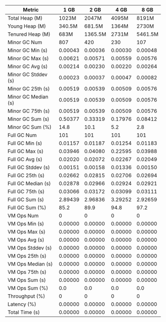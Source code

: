 | Metric | 1 GB | 2 GB | 4 GB | 8 GB |
|------|----|----|----|----|
| Total Heap (M) | 1023M | 2047M | 4095M | 8191M |
| Young Heap (M) | 340.5M | 681.5M | 1364M | 2730M |
| Tenured Heap (M) | 683M | 1365.5M | 2731M | 5461.5M |
| Minor GC Num | 807 | 420 | 230 | 107 |
| Minor GC Min (s) | 0.00043 | 0.00036 | 0.00030 | 0.00048 |
| Minor GC Max (s) | 0.00621 | 0.00571 | 0.00559 | 0.00576 |
| Minor GC Avg (s) | 0.00214 | 0.00230 | 0.00220 | 0.00264 |
| Minor GC Stddev (s) | 0.00023 | 0.00037 | 0.00047 | 0.00082 |
| Minor GC 25th (s) | 0.00519 | 0.00539 | 0.00509 | 0.00576 |
| Minor GC Median (s) | 0.00519 | 0.00539 | 0.00509 | 0.00576 |
| Minor GC 75th (s) | 0.00519 | 0.00539 | 0.00509 | 0.00576 |
| Minor GC Sum (s) | 0.50377 | 0.33319 | 0.17976 | 0.08412 |
| Minor GC Sum (%) | 14.8 | 10.1 | 5.2 | 2.8 |
| Full GC Num | 101 | 101 | 101 | 101 |
| Full GC Min (s) | 0.01157 | 0.01187 | 0.01254 | 0.01183 |
| Full GC Max (s) | 0.03946 | 0.04080 | 0.22595 | 0.03988 |
| Full GC Avg (s) | 0.02020 | 0.02072 | 0.02267 | 0.02049 |
| Full GC Stddev (s) | 0.00151 | 0.00158 | 0.01336 | 0.00150 |
| Full GC 25th (s) | 0.02662 | 0.02815 | 0.02706 | 0.02694 |
| Full GC Median (s) | 0.02878 | 0.02966 | 0.02924 | 0.02921 |
| Full GC 75th (s) | 0.03066 | 0.03172 | 0.03099 | 0.03111 |
| Full GC Sum (s) | 2.89439 | 2.96836 | 3.29252 | 2.92659 |
| Full GC Sum (%) | 85.2 | 89.9 | 94.8 | 97.2 |
| VM Ops Num | 0 | 0 | 0 | 0 |
| VM Ops Min (s) | 0.00000 | 0.00000 | 0.00000 | 0.00000 |
| VM Ops Max (s) | 0.00000 | 0.00000 | 0.00000 | 0.00000 |
| VM Ops Avg (s) | 0.00000 | 0.00000 | 0.00000 | 0.00000 |
| VM Ops Stddev (s) | 0.00000 | 0.00000 | 0.00000 | 0.00000 |
| VM Ops 25th (s) | 0.00000 | 0.00000 | 0.00000 | 0.00000 |
| VM Ops Median (s) | 0.00000 | 0.00000 | 0.00000 | 0.00000 |
| VM Ops 75th (s) | 0.00000 | 0.00000 | 0.00000 | 0.00000 |
| VM Ops Sum (s) | 0.00000 | 0.00000 | 0.00000 | 0.00000 |
| VM Ops Sum (%) | 0.0 | 0.0 | 0.0 | 0.0 |
| Throughput (%) | 0 | 0 | 0 | 0 |
| Latency (%) | 0.00000 | 0.00000 | 0.00000 | 0.00000 |
| Total Time (s) | 0.00000 | 0.00000 | 0.00000 | 0.00000 |
